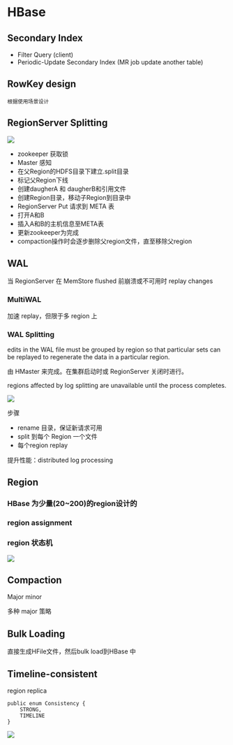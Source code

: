 # HBase


## Secondary Index
- Filter Query (client)
- Periodic-Update Secondary Index (MR job update another table)

## RowKey design

    根据使用场景设计
    
## RegionServer Splitting

![](https://hbase.apache.org/images/region_split_process.png)

- zookeeper 获取锁
- Master 感知
- 在父Region的HDFS目录下建立.split目录
- 标记父Region下线
- 创建daugherA 和 daugherB和引用文件
- 创建Region目录，移动子Region到目录中
- RegionServer Put 请求到 META 表
- 打开A和B
- 插入A和B的主机信息至META表
- 更新zookeeper为完成
- compaction操作时会逐步删除父region文件，直至移除父region

## WAL
 
  当 RegionServer 在 MemStore flushed 前崩溃或不可用时 replay changes
  
###  MultiWAL
  
  加速 replay，但限于多 region 上
  
### WAL Splitting

edits in the WAL file must be grouped by region so that particular sets can be replayed to regenerate the data in a particular region.

由 HMaster 来完成。在集群启动时或 RegionServer 关闭时进行。

regions affected by log splitting are unavailable until the process completes.

![](http://blog.cloudera.com//wp-content/uploads/2012/06/log-splitting.png)

步骤

- rename 目录，保证新请求可用
- split 到每个 Region 一个文件
- 每个region replay

提升性能：distributed log processing

## Region

### HBase 为少量(20~200)的region设计的

### region assignment

### region 状态机

![](https://hbase.apache.org/images/region_states.png)

## Compaction

Major minor

多种 major 策略

## Bulk Loading

直接生成HFile文件，然后bulk load到HBase 中


## Timeline-consistent

region replica

```
public enum Consistency {
    STRONG,
    TIMELINE
}
```

![](https://hbase.apache.org/images/timeline_consistency.png)


